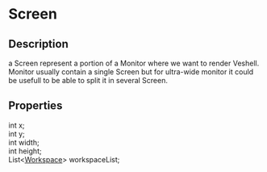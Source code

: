 # Screen

## Description

a Screen represent a portion of a Monitor where we want to render Veshell. Monitor usually contain a single Screen but for ultra-wide monitor it could be usefull to be able to split it in several Screen.

## Properties

int x;  
int y;  
int width;  
int height;  
List<[Workspace](workspace.md)> workspaceList;
